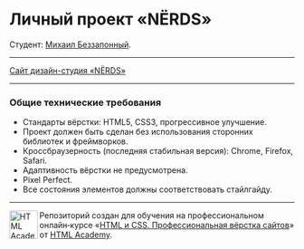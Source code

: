 # Личный проект «NЁRDS»

Студент: [Михаил Беззапонный](https://up.htmlacademy.ru/htmlcss/33/user/782277).

---

[Сайт дизайн-студия «NЁRDS»](https://michaelbezz.github.io/782277-nerds-33/)

---

### Общие технические требования

* Стандарты вёрстки: HTML5, CSS3, прогрессивное улучшение.
* Проект должен быть сделан без использования сторонних библиотек и фреймворков.
* Кроссбраузерность (последняя стабильная версия): Chrome, Firefox, Safari.
* Адаптивность вёрстки не предусмотрена.
* Pixel Perfect.
* Все состояния элементов должны соответствовать стайлгайду.

---

<a href="https://htmlacademy.ru/intensive/htmlcss"><img align="left" width="50" height="50" alt="HTML Academy" src="https://up.htmlacademy.ru/static/img/intensive/htmlcss/logo-for-github-2.png"></a>

Репозиторий создан для обучения на профессиональном онлайн‑курсе «[HTML и CSS. Профессиональная вёрстка сайтов](https://htmlacademy.ru/intensive/htmlcss)» от [HTML Academy](https://htmlacademy.ru).
